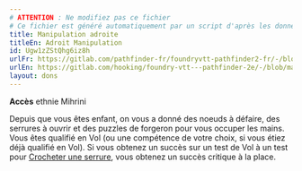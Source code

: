 ```yaml
---
# ATTENTION : Ne modifiez pas ce fichier
# Ce fichier est généré automatiquement par un script d'après les données du module Foundry VTT officiel et de sa traduction
title: Manipulation adroite
titleEn: Adroit Manipulation
id: Ugw1zZStQhg6iz8h
urlFr: https://gitlab.com/pathfinder-fr/foundryvtt-pathfinder2-fr/-/blob/master/data/feats/Ugw1zZStQhg6iz8h.htm
urlEn: https://gitlab.com/hooking/foundry-vtt---pathfinder-2e/-/blob/master/packs/data/feats.db/adroit-manipulation.json
layout: dons
---
```

**Accès** ethnie Mihrini

Depuis que vous êtes enfant, on vous a donné des noeuds à défaire, des serrures à ouvrir et des puzzles de forgeron pour vous occuper les mains. Vous êtes qualifié en Vol (ou une compétence de votre choix, si vous étiez déjà qualifié en Vol). Si vous obtenez un succès sur un test de Vol à un test pour [Crocheter une serrure](../actions/crocheter-une-serrure.md), vous obtenez un succès critique à la place.
